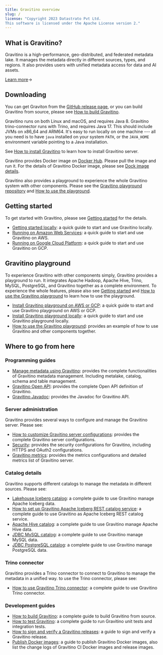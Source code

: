 ```yaml
---
title: Gravitino overview
slug: /
license: "Copyright 2023 Datastrato Pvt Ltd.
This software is licensed under the Apache License version 2."
---
```


## What is Gravitino?

Gravitino is a high-performance, geo-distributed, and federated metadata lake. It manages the
metadata directly in different sources, types, and regions. It also provides users with unified
metadata access for data and AI assets.

[Learn more](./overview)&rarr;

## Downloading

You can get Graviton from the [GitHub release page](https://github.com/datastrato/gravitino/releases),
or you can build Gravitino from source, please see [How to build Gravitino](./how-to-build).

Gravitino runs on both Linux and macOS, and requires Java 8. Gravitino trino-connector runs with
Trino, and requires Java 17. This should include JVMs on x86_64 and
ARM64. It's easy to run locally on one machine --- all you need is to have `java` installed on
your system `PATH`, or the `JAVA_HOME` environment variable pointing to a Java installation.

See [How to install Gravitino](./how-to-install) to learn how to install Gravitino server.

Gravitino provides Docker image on [Docker Hub](https://hub.docker.com/u/datastrato).
Please pull the image and run it. For the details of Gravitino Docker image, please see
[Dock image details](./docker-image-details).

Gravitino also provides a playground to experience the whole Gravitino system with other components.
Please see the [Gravitino playground repository](https://github.com/datastrato/gravitino-playground)
and [How to use the playground](./how-to-use-the-playground).

## Getting started

To get started with Gravitino, please see [Getting started](./getting-started) for the details.

* [Getting started locally](./getting-started#getting-started-locally): a quick guide to start
  and use Gravitino locally.
* [Running on Amazon Web Services](./getting-started#getting-started-on-amazon-web-services): a
  quick guide to start and use Gravitino on AWS.
* [Running on Google Cloud Platform](./getting-started#getting-started-on-google-cloud-platform):
  a quick guide to start and use Gravitino on GCP.

## Gravitino playground

To experience Gravitino with other components simply, Gravitino provides a playground to run. It
integrates Apache Hadoop, Apache Hive, Trino, MySQL, PostgreSQL, and Gravitino together as a
complete environment. To experience the whole features, please also see
[Getting started](./getting-started) and [How to use the Gravitino playground](./how-to-use-the-playground)
to learn how to use the playground.

* [Install Gravitino playground on AWS or GCP](./getting-started#installing-gravitino-playground-on-aws-or-google-cloud-platform):
  a quick guide to start and use Gravitino playground on AWS or GCP.
* [Install Gravitino playground locally](./getting-started#installing-gravitino-playground-locally):
  a quick guide to start and use Gravitino playground locally.
* [How to use the Gravitino playground](./how-to-use-the-playground): provides an example of how
  to use Gravitino and other components together.

## Where to go from here

### Programming guides

* [Manage metadata using Gravitino](./manage-metadata-using-gravitino): provides the complete
  functionalities of Gravitino metadata management. Including metalake, catalog, schema and
  table management.
* [Gravitino Open API](./api/rest/gravitino-rest-api): provides the complete Open API definition of
  Gravitino.
* [Gravitino Javadoc](pathname:///docs/0.3.0/api/java/index.html): provides the Javadoc for Gravitino API.

### Server administration

Gravitino provides several ways to configure and manage the Gravitino server. Please see:

* [How to customize Gravitino server configurations](./gravitino-server-config): provides the
  complete Gravitino server configurations.
* [Security](./security): provides the security configurations for Gravitino, including HTTPS
  and OAuth2 configurations.
* [Gravitino metrics](./metrics): provides the metrics configurations and detailed metrics list
  of Gravitino server.

### Catalog details

Gravitino supports different catalogs to manage the metadata in different sources. Please see:

* [Lakehouse Iceberg catalog](./lakehouse-iceberg-catalog): a complete guide to use Gravitino 
  manage Apache Iceberg data.
* [How to set up Gravitino Apache Iceberg REST catalog service](./iceberg-rest-service): a
  complete guide to use Gravitino as Apache Iceberg REST catalog service.
* [Apache Hive catalog](./apache-hive-catalog): a complete guide to use Gravitino manage Apache Hive data.
* [JDBC MySQL catalog](./jdbc-mysql-catalog): a complete guide to use Gravitino manage MySQL data.
* [JDBC PostgreSQL catalog](./jdbc-postgresql-catalog): a complete guide to use Gravitino manage PostgreSQL data.

### Trino connector

Gravitino provides a Trino connector to connect to Gravitino to manage the metadata in a unified
way. to use the Trino connector, please see:

* [How to use Gravitino Trino connector](./trino-connector/index): a complete guide to use Gravitino
  Trino connector.

### Development guides

* [How to build Gravitino](./how-to-build): a complete guide to build Gravitino from
  source.
* [How to test Gravitino](./how-to-test): a complete guide to run Gravitino unit tests and
  integration tests.
* [How to sign and verify a Gravitino releases](./how-to-sign-releases): a guide to sign and verify
  a Gravitino release.
* [Publish Docker images](./publish-docker-images): a guide to publish Gravitino Docker images,
  also list the change logs of Gravitino CI Docker images and release images.
